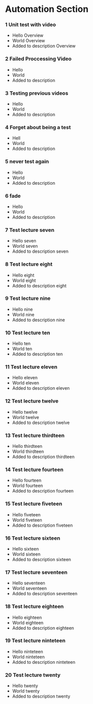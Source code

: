 # Automation Section

### 1 Unit test with video ###

+ Hello Overview
+ World Overview
+ Added to description Overview

### 2 Failed Proccessing Video  ###

+ Hello
+ World
+ Added to description

### 3 Testing previous videos ###

+ Hello
+ World
+ Added to description

### 4 Forget about being a test ###

+ Hell
+ World
+ Added to description

### 5 never test again ###

+ Hello
+ World
+ Added to description

### 6 fade ###

+ Hello
+ World
+ Added to description

### 7 Test lecture seven ###

+ Hello seven
+ World seven
+ Added to description seven

### 8 Test lecture eight ###

+ Hello eight
+ World eight
+ Added to description eight

### 9 Test lecture nine ###

+ Hello nine
+ World nine
+ Added to description nine

### 10 Test lecture ten ###

+ Hello ten
+ World ten
+ Added to description ten

### 11 Test lecture eleven ###

+ Hello eleven
+ World eleven
+ Added to description eleven

### 12 Test lecture twelve ###

+ Hello twelve
+ World twelve
+ Added to description twelve

### 13 Test lecture thirdteen ###

+ Hello thirdteen
+ World thirdteen
+ Added to description thirdteen

### 14 Test lecture fourteen ###

+ Hello fourteen
+ World fourteen
+ Added to description fourteen

### 15 Test lecture fiveteen ###

+ Hello fiveteen
+ World fiveteen
+ Added to description fiveteen

### 16 Test lecture sixteen ###

+ Hello sixteen
+ World sixteen
+ Added to description sixteen

### 17 Test lecture seventeen ###

+ Hello seventeen
+ World seventeen
+ Added to description seventeen

### 18 Test lecture eighteen ###

+ Hello eighteen
+ World eighteen
+ Added to description eighteen

### 19 Test lecture ninteteen ###

+ Hello ninteteen
+ World ninteteen
+ Added to description ninteteen

### 20 Test lecture twenty ###

+ Hello twenty
+ World twenty
+ Added to description twenty
